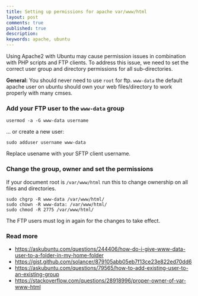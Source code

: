 ```yaml
---
title: Setting up permissions for apache var/www/html
layout: post
comments: true
published: true
description: 
keywords: apache, ubuntu
---
```


Using Apache2 with Ubuntu may cause permission issues in combination with PHP scripts and FTP clients. 
To address this issue, we need to set the correct user group and directory 
permissions for all sub-directories.

**General:** You should never need to use `root` for ftp. `www-data` the default apache user on ubuntu should own your web files/directory to work properly with many cmses.

### Add your FTP user to the `www-data` group

```
usermod -a -G www-data username
```

... or create a new user:

```
sudo adduser username www-data
```

Replace usename with your SFTP client username.

### Change the group, owner and set the permissions

If your document root is `/var/www/html` run this to change ownership on all files and directories.

```
sudo chgrp -R www-data /var/www/html/
sudo chown -R www-data: /var/www/html/
sudo chmod -R 2775 /var/www/html/
```

The FTP users must log in again for the changes to take effect.

### Read more

* <https://askubuntu.com/questions/244406/how-do-i-give-www-data-user-to-a-folder-in-my-home-folder>
* <https://gist.github.com/solancer/879105abb05eb7f13ce23e822ed70dd6>
* <https://askubuntu.com/questions/79565/how-to-add-existing-user-to-an-existing-group>
* <https://stackoverflow.com/questions/28918996/proper-owner-of-var-www-html>

